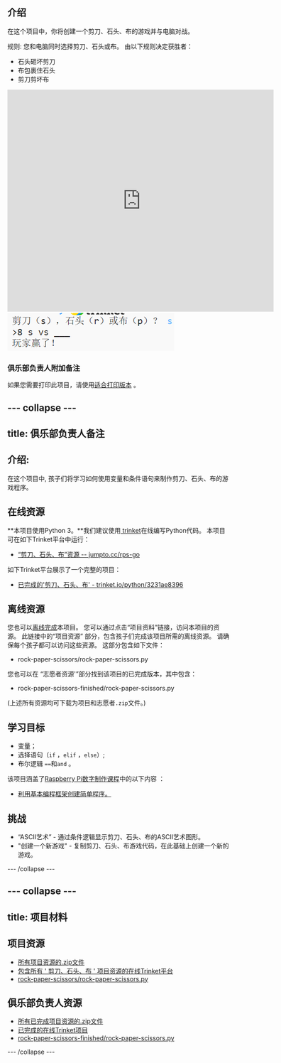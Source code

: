 ## 介绍

在这个项目中，你将创建一个剪刀、石头、布的游戏并与电脑对战。

规则: 您和电脑同时选择剪刀、石头或布。 由以下规则决定获胜者：

* 石头砸坏剪刀
* 布包裹住石头
* 剪刀剪坏布

<div class="trinket">
  <iframe src="https://trinket.io/embed/python/3231ae8396?outputOnly=true&start=result" width="600" height="500" frameborder="0" marginwidth="0" marginheight="0" allowfullscreen>
  </iframe>
  <img src="images/rps-final.png">
</div>

### 俱乐部负责人附加备注

如果您需要打印此项目，请使用[适合打印版本](https://projects.raspberrypi.org/zh-CN/projects/rock-paper-scissors/print) 。

--- collapse ---
---
title: 俱乐部负责人备注
---

## 介绍:

在这个项目中, 孩子们将学习如何使用变量和条件语句来制作剪刀、石头、布的游戏程序。

## 在线资源

**本项目使用Python 3。**我们建议使用[ trinket](https://trinket.io/)在线编写Python代码。 本项目可在如下Trinket平台中运行：

* [“剪刀、石头、布”资源 -- jumpto.cc/rps-go](http://jumpto.cc/rps-go)

如下Trinket平台展示了一个完整的项目：

* [已完成的'剪刀、石头、布' - trinket.io/python/3231ae8396](https://trinket.io/python/3231ae8396)

## 离线资源

您也可以[离线完成](https://www.codeclubprojects.org/en-GB/resources/python-working-offline/)本项目。 您可以通过点击“项目资料”链接，访问本项目的资源。 此链接中的“项目资源” 部分，包含孩子们完成该项目所需的离线资源。 请确保每个孩子都可以访问这些资源。 这部分包含如下文件：

* rock-paper-scissors/rock-paper-scissors.py

您也可以在 “志愿者资源'”部分找到该项目的已完成版本，其中包含：

* rock-paper-scissors-finished/rock-paper-scissors.py

(上述所有资源均可下载为项目和志愿者`.zip`文件。)

## 学习目标

* 变量；
* 选择语句（`if` ，` elif ` ，`else`）; 
* 布尔逻辑 `==`和`and` 。

该项目涵盖了[Raspberry Pi数字制作课程](http://rpf.io/curriculum)中的以下内容 ：

* [利用基本编程框架创建简单程序。](https://www.raspberrypi.org/curriculum/programming/creator)

## 挑战

* “ASCII艺术” - 通过条件逻辑显示剪刀、石头、布的ASCII艺术图形。 
* "创建一个新游戏" - 复制剪刀、石头、布游戏代码，在此基础上创建一个新的游戏。 

--- /collapse ---

--- collapse ---
---
title: 项目材料
---

## 项目资源

* [所有项目资源的.zip文件](resources/rock-paper-scissors-project-resources.zip)
* [包含所有 ' 剪刀、石头、布 ' 项目资源的在线Trinket平台](http://jumpto.cc/rps-go)
* [rock-paper-scissors/rock-paper-scissors.py](resources/rock-paper-scissors-rock-paper-scissors.py)

## 俱乐部负责人资源

* [所有已完成项目资源的.zip文件](resources/rock-paper-scissors-volunteer-resources.zip)
* [已完成的在线Trinket项目](https://trinket.io/python/3231ae8396)
* [rock-paper-scissors-finished/rock-paper-scissors.py](resources/rock-paper-scissors-finished-rock-paper-scissors.py)

--- /collapse ---
